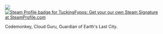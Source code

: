 ![](https://komarev.com/ghpvc/?username=TuckingFypos&style=plastic&label=PROFILE+VIEWS&color=blueviolet)\
<a href="https://steamprofile.com/sig/76561197974005260/"><img src="https://badges.steamprofile.com/profile/default/steam/76561197974005260.png" alt="Steam Profile badge for TuckingFypos: Get your our own Steam Signature at SteamProfile.com" title="Steam Profile badge for TuckingFypos: Get your our own Steam Signature at SteamProfile.com"/></a>

Codemonkey, Cloud Guru,
Guardian of Earth's Last City.
<!--
**TuckingFypos/TuckingFypos** is a ✨ _special_ ✨ repository because its `README.md` (this file) appears on your GitHub profile.

Here are some ideas to get you started:

- 🔭 I’m currently working on ...
- 🌱 I’m currently learning ...
- 👯 I’m looking to collaborate on ...
- 🤔 I’m looking for help with ...
- 💬 Ask me about ...
- 📫 How to reach me: ...
- 😄 Pronouns: ...
- ⚡ Fun fact: ...
-->
